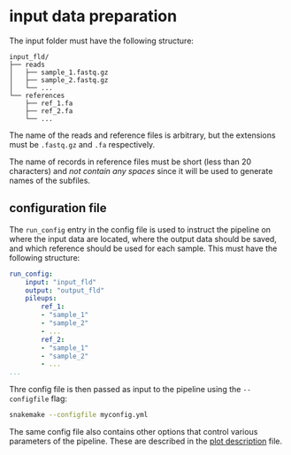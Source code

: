 # input data preparation

The input folder must have the following structure:

```
input_fld/
├── reads
│   ├── sample_1.fastq.gz
│   ├── sample_2.fastq.gz
│   └── ...
└── references
    ├── ref_1.fa
    ├── ref_2.fa
    └── ...
```

The name of the reads and reference files is arbitrary, but the extensions must be `.fastq.gz` and `.fa` respectively.

The name of records in reference files must be short (less than 20 characters) and *not contain any spaces* since it will be used to generate names of the subfiles.

## configuration file

The `run_config` entry in the config file is used to instruct the pipeline on where the input data are located, where the output data should be saved, and which reference should be used for each sample.
This must have the following structure:
```yaml
run_config:
    input: "input_fld"
    output: "output_fld"
    pileups:
        ref_1:
        - "sample_1"
        - "sample_2"
        - ...
        ref_2:
        - "sample_1"
        - "sample_2"
        - ...
...
```

Thre config file is then passed as input to the pipeline using the `--configfile` flag:
```bash
snakemake --configfile myconfig.yml
```

The same config file also contains other options that control various parameters of the pipeline. These are described in the [plot description](plot_description.md) file.